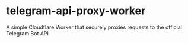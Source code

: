 # telegram-api-proxy-worker
A simple Cloudflare Worker that securely proxies requests to the official Telegram Bot API
